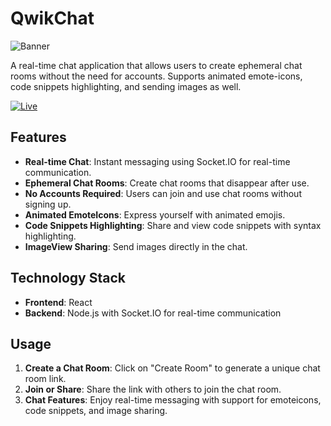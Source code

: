 # QwikChat

![Banner](https://firebasestorage.googleapis.com/v0/b/bytethreads.appspot.com/o/public%2Freadme_banner.png?alt=media)

A real-time chat application that allows users to create ephemeral chat rooms without the need for accounts. Supports animated emote-icons, code snippets highlighting, and sending images as well.

<a href="https://qwikchat.web.app" target="_blank">
<img alt="Live" src="https://img.shields.io/badge/View%20Live-blue?style=flat"/>
</a>

## Features

- **Real-time Chat**: Instant messaging using Socket.IO for real-time communication.
- **Ephemeral Chat Rooms**: Create chat rooms that disappear after use.
- **No Accounts Required**: Users can join and use chat rooms without signing up.
- **Animated EmoteIcons**: Express yourself with animated emojis.
- **Code Snippets Highlighting**: Share and view code snippets with syntax highlighting.
- **ImageView Sharing**: Send images directly in the chat.

## Technology Stack

- **Frontend**: React
- **Backend**: Node.js with Socket.IO for real-time communication

## Usage

1. **Create a Chat Room**: Click on "Create Room" to generate a unique chat room link.
2. **Join or Share**: Share the link with others to join the chat room.
3. **Chat Features**: Enjoy real-time messaging with support for emoteicons, code snippets, and image sharing.
